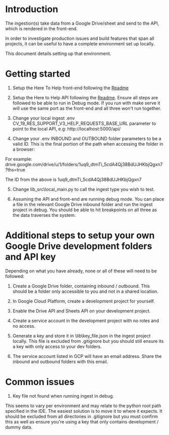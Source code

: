 # Introduction

The ingestion(s) take data from a Google Drive/sheet and send to the API, which is rendered in the front-end.

In order to investigate production issues and build features that span all projects, it can be useful to have a complete environment set up locally.

This document details setting up that environment.

# Getting started

1. Setup the Here To Help front-end following the [Readme](https://github.com/LBHackney-IT/coronavirus-here-to-help-frontend/blob/master/README.md)

2. Setup the Here to Help API following the [Readme](https://github.com/LBHackney-IT/cv-19-res-support-v3/blob/master/README.md). Ensure all steps are followed to be able to run in Debug mode. If you run with make serve it will use the same port as the front-end and all three won't run together.

3. Change your local ingest .env CV_19_RES_SUPPORT_V3_HELP_REQUESTS_BASE_URL parameter to point to the local API, e.g: http://localhost:5000/api/

4. Change your .env INBOUND and OUTBOUND folder parameters to be a valid ID. This is the final portion of the path when accessing the folder in a browser:

For example: drive.google.com/drive/u/1/folders/1uq9_dtmTi_5cdA4Qj38BdUJHKbjQgxn7?ths=true

The ID from the above is 1uq9_dtmTi_5cdA4Qj38BdUJHKbjQgxn7

5. Change lib_src\local_main.py to call the ingest type you wish to test.

6. Assuming the API and front-end are running debug mode. You can place a file in the relevant Google Drive inbound folder and run the ingest project in debug. You should be able to hit breakpoints on all three as the data traverses the system.

# Additional steps to setup your own Google Drive development folders and API key

Depending on what you have already, none or all of these will need to be followed:

1. Create a Google Drive folder, containing inbound / outbound. This should be a folder only accessible to you and not in a shared location.

2. In Google Cloud Platform, create a development project for yourself.

3. Enable the Drive API and Sheets API on your development project.

4. Create a service account in the development project with no roles and no access.

5. Generate a key and store it in \lib\key_file.json in the ingest project locally. This file is excluded from .gitignore but you should still ensure its a key with only access to your dev folders.

6. The service account listed in GCP will have an email address. Share the inbound and outbound folders with this email.

# Common issues

1. Key file not found when running ingest in debug.

This seems to vary per environment and may relate to the python root path specified in the IDE. The easiest solution is to move it to where it expects. It should be excluded from all directories in .gitignore but you must confirm this as well as ensure you're using a key that only contains development / dummy data.
